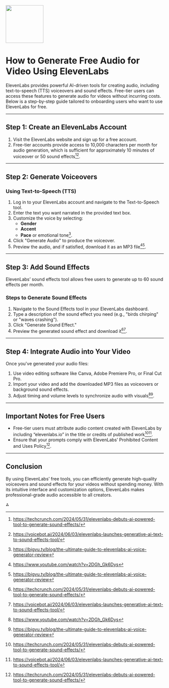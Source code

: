 <img src="https://r2cdn.perplexity.ai/pplx-full-logo-primary-dark%402x.png" class="logo" width="120"/>

# How to Generate Free Audio for Video Using ElevenLabs

ElevenLabs provides powerful AI-driven tools for creating audio, including text-to-speech (TTS) voiceovers and sound effects. Free-tier users can access these features to generate audio for videos without incurring costs. Below is a step-by-step guide tailored to onboarding users who want to use ElevenLabs for free.

---

## **Step 1: Create an ElevenLabs Account**

1. Visit the ElevenLabs website and sign up for a free account.
2. Free-tier accounts provide access to 10,000 characters per month for audio generation, which is sufficient for approximately 10 minutes of voiceover or 50 sound effects[^1][^2].

---

## **Step 2: Generate Voiceovers**

### **Using Text-to-Speech (TTS)**

1. Log in to your ElevenLabs account and navigate to the Text-to-Speech tool.
2. Enter the text you want narrated in the provided text box.
3. Customize the voice by selecting:
    - **Gender**
    - **Accent**
    - **Pace** or emotional tone[^4].
4. Click "Generate Audio" to produce the voiceover.
5. Preview the audio, and if satisfied, download it as an MP3 file[^3][^4].

---

## **Step 3: Add Sound Effects**

ElevenLabs’ sound effects tool allows free users to generate up to 60 sound effects per month.

### **Steps to Generate Sound Effects**

1. Navigate to the Sound Effects tool in your ElevenLabs dashboard.
2. Type a description of the sound effect you need (e.g., "birds chirping" or "waves crashing").
3. Click "Generate Sound Effect."
4. Preview the generated sound effect and download it[^1][^2].

---

## **Step 4: Integrate Audio into Your Video**

Once you've generated your audio files:

1. Use video editing software like Canva, Adobe Premiere Pro, or Final Cut Pro.
2. Import your video and add the downloaded MP3 files as voiceovers or background sound effects.
3. Adjust timing and volume levels to synchronize audio with visuals[^3][^4].

---

## **Important Notes for Free Users**

- Free-tier users must attribute audio content created with ElevenLabs by including “elevenlabs.io” in the title or credits of published work[^1][^2].
- Ensure that your prompts comply with ElevenLabs’ Prohibited Content and Uses Policy[^1].

---

## **Conclusion**

By using ElevenLabs’ free tools, you can efficiently generate high-quality voiceovers and sound effects for your videos without spending money. With its intuitive interface and customization options, ElevenLabs makes professional-grade audio accessible to all creators.

<div>⁂</div>

[^1]: https://techcrunch.com/2024/05/31/elevenlabs-debuts-ai-powered-tool-to-generate-sound-effects/

[^2]: https://voicebot.ai/2024/06/03/elevenlabs-launches-generative-ai-text-to-sound-effects-tool/

[^3]: https://www.youtube.com/watch?v=2DGh_Gk6Dys

[^4]: https://bigvu.tv/blog/the-ultimate-guide-to-elevenlabs-ai-voice-generator-review

[^5]: https://www.voiceflow.com/articles/elevenlabs

[^6]: https://www.zdnet.com/article/elevenlabs-ai-sound-effect-generator-has-finally-launched-listen-for-yourself/

[^7]: https://www.youtube.com/watch?v=nrEst5F1YsA

[^8]: https://www.youtube.com/watch?v=UqH_SCtxozw

[^9]: https://www.youtube.com/watch?v=_KGPPIc8hjA

[^10]: https://elevenlabs.io/api

[^11]: https://www.youtube.com/watch?v=YLTF7qxosZs

[^12]: https://www.tomsguide.com/ai/i-put-elevenlabs-new-ai-sound-effects-generator-to-the-test-its-great-for-ai-video

[^13]: https://elevenlabs.io

[^14]: https://pictory.ai/blog/eleven-labs

[^15]: https://elevenlabs.io/docs/api-reference/sound-generation

[^16]: https://elevenlabs.io/projects

[^17]: https://www.youtube.com/watch?v=MTsMOGaTkmo

[^18]: https://www.youtube.com/watch?v=N3UyZ_vT88U

